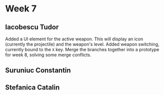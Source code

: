 # Week 7

## Iacobescu Tudor
Added a UI element for the active weapon. This will display an icon (currently the projectile) and the weapon's level.
Added weapon switching, currently bound to the `X` key.
Merge the branches together into a prototype for week 8, solving some merge conflicts.

## Suruniuc Constantin

## Stefanica Catalin

